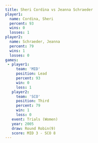 ```yaml
---
title: Sheri Cordina vs Jeanna Schraeder
player1:                 
  name: Cordina, Sheri   
  percent: 93            
  wins: 0                
  losses: 1              
player2:                 
  name: Schraeder, Jeanna
  percent: 79            
  wins: 1                
  losses: 0              
games:
 - player1:        
     team: 'MID'   
     position: Lead
     percent: 93   
     win: 0        
     loss: 1       
   player2:         
     team: 'SCO'    
     position: Third
     percent: 79    
     win: 1         
     loss: 0        
   event: Trials (Women)
   year: 2005           
   draw: Round Robin(9) 
   score: MID 3 - SCO 8 
---
```

